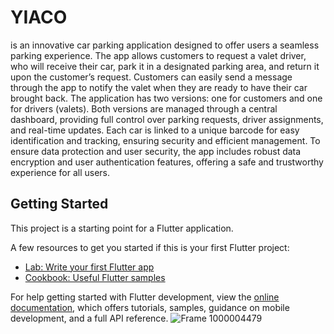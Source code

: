 # YIACO

is an innovative car parking application designed to offer users a seamless parking 
experience. The app allows customers to request a valet driver, who will receive their car, park it in a 
designated parking area, and return it upon the customer’s request. Customers can easily send a message 
through the app to notify the valet when they are ready to have their car brought back. 
The application has two versions: one for customers and one for drivers (valets). Both versions are managed 
through a central dashboard, providing full control over parking requests, driver assignments, and real-time 
updates. Each car is linked to a unique barcode for easy identification and tracking, ensuring security and 
efficient management. 
To ensure data protection and user security, the app includes robust data encryption and user authentication 
features, offering a safe and trustworthy experience for all users. 

## Getting Started

This project is a starting point for a Flutter application.

A few resources to get you started if this is your first Flutter project:

- [Lab: Write your first Flutter app](https://docs.flutter.dev/get-started/codelab)
- [Cookbook: Useful Flutter samples](https://docs.flutter.dev/cookbook)

For help getting started with Flutter development, view the
[online documentation](https://docs.flutter.dev/), which offers tutorials,
samples, guidance on mobile development, and a full API reference.
![Frame 1000004479](https://github.com/user-attachments/assets/74c47626-807d-4f45-a347-e7d01c6cd7e4)
